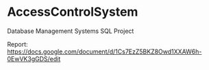 # AccessControlSystem
Database Management Systems SQL Project 

Report: https://docs.google.com/document/d/1Cs7EzZ5BKZ8Owd1XXAW6h-0EwVK3gGDS/edit

